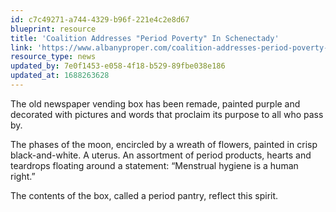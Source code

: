 ```yaml
---
id: c7c49271-a744-4329-b96f-221e4c2e8d67
blueprint: resource
title: 'Coalition Addresses "Period Poverty" In Schenectady'
link: 'https://www.albanyproper.com/coalition-addresses-period-poverty-in-schenectady/'
resource_type: news
updated_by: 7e0f1453-e058-4f18-b529-89fbe038e186
updated_at: 1688263628
---
```

The old newspaper vending box has been remade, painted purple and decorated with pictures and words that proclaim its purpose to all who pass by.  

The phases of the moon, encircled by a wreath of flowers, painted in crisp black-and-white. A uterus. An assortment of period products, hearts and teardrops floating around a statement: “Menstrual hygiene is a human right.” 

The contents of the box, called a period pantry, reflect this spirit.